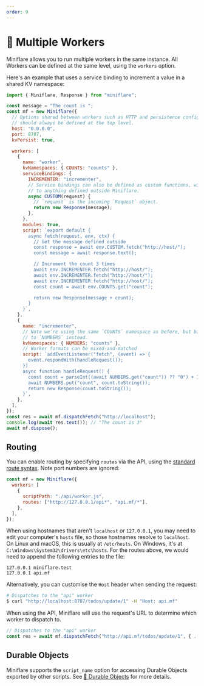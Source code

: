 ```yaml
---
order: 9
---
```


# 🔌 Multiple Workers

Miniflare allows you to run multiple workers in the same instance. All Workers can be defined at the same level, using the `workers` option.

Here's an example that uses a service binding to increment a value in a shared KV namespace:

```js
import { Miniflare, Response } from "miniflare";

const message = "The count is ";
const mf = new Miniflare({
  // Options shared between workers such as HTTP and persistence configuration
  // should always be defined at the top level.
  host: "0.0.0.0",
  port: 8787,
  kvPersist: true,

  workers: [
    {
      name: "worker",
      kvNamespaces: { COUNTS: "counts" },
      serviceBindings: {
        INCREMENTER: "incrementer",
        // Service bindings can also be defined as custom functions, with access
        // to anything defined outside Miniflare.
        async CUSTOM(request) {
          // `request` is the incoming `Request` object.
          return new Response(message);
        },
      },
      modules: true,
      script: `export default {
        async fetch(request, env, ctx) {
          // Get the message defined outside
          const response = await env.CUSTOM.fetch("http://host/");
          const message = await response.text();

          // Increment the count 3 times
          await env.INCREMENTER.fetch("http://host/");
          await env.INCREMENTER.fetch("http://host/");
          await env.INCREMENTER.fetch("http://host/");
          const count = await env.COUNTS.get("count");

          return new Response(message + count);
        }
      }`,
    },
    {
      name: "incrementer",
      // Note we're using the same `COUNTS` namespace as before, but binding it
      // to `NUMBERS` instead.
      kvNamespaces: { NUMBERS: "counts" },
      // Worker formats can be mixed-and-matched
      script: `addEventListener("fetch", (event) => {
        event.respondWith(handleRequest());
      })
      async function handleRequest() {
        const count = parseInt((await NUMBERS.get("count")) ?? "0") + 1;
        await NUMBERS.put("count", count.toString());
        return new Response(count.toString());
      }`,
    },
  ],
});
const res = await mf.dispatchFetch("http://localhost");
console.log(await res.text()); // "The count is 3"
await mf.dispose();
```

## Routing

You can enable routing by specifying `routes` via the API,
using the
[standard route syntax](https://developers.cloudflare.com/workers/platform/routes#matching-behavior).
Note port numbers are ignored:

```js
const mf = new Miniflare({
  workers: [
    {
      scriptPath: "./api/worker.js",
      routes: ["http://127.0.0.1/api*", "api.mf/*"],
    },
  ],
});
```

When using hostnames that aren't `localhost` or `127.0.0.1`, you
may need to edit your computer's `hosts` file, so those hostnames resolve to
`localhost`. On Linux and macOS, this is usually at `/etc/hosts`. On Windows,
it's at `C:\Windows\System32\drivers\etc\hosts`. For the routes above, we would
need to append the following entries to the file:

```
127.0.0.1 miniflare.test
127.0.0.1 api.mf
```

Alternatively, you can customise the `Host` header when sending the request:

```sh
# Dispatches to the "api" worker
$ curl "http://localhost:8787/todos/update/1" -H "Host: api.mf"
```

When using the API, Miniflare will use the request's URL to determine which
worker to dispatch to.

```js
// Dispatches to the "api" worker
const res = await mf.dispatchFetch("http://api.mf/todos/update/1", { ... });
```

## Durable Objects

Miniflare supports the `script_name` option for accessing Durable Objects
exported by other scripts. See
[📌 Durable Objects](/storage/durable-objects#using-a-class-exported-by-another-script)
for more details.
